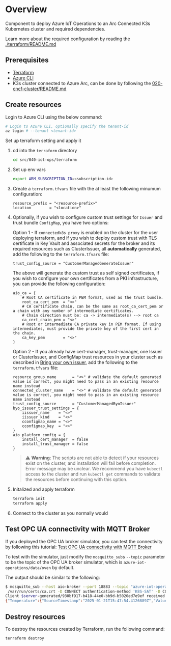 # Overview

Component to deploy Azure IoT Operations to an Arc Connected K3s Kubernetes cluster and required dependencies.

Learn more about the required configuration by reading the [./terraform/README.md](./terraform/README.md)

## Prerequisites

- [Terraform](https://developer.hashicorp.com/terraform/install)
- [Azure CLI](https://docs.microsoft.com/en-us/cli/azure/install-azure-cli)
- K3s cluster connected to Azure Arc, can be done by following the [020-cncf-cluster/README.md](../020-cncf-cluster/README.md)

## Create resources

Login to Azure CLI using the below command:

```bash
# Login to Azure CLI, optionally specify the tenant-id
az login # --tenant <tenant-id>
```

Set up terraform setting and apply it

1. cd into the `terraform` directory

    ```sh
    cd src/040-iot-ops/terraform
    ```

2. Set up env vars

    ```sh
    export ARM_SUBSCRIPTION_ID=<subscription-id>
    ```

3. Create a `terraform.tfvars` file with the at least the following minumum configuration:

    ```hcl
    resource_prefix = "<resource-prefix>"
    location        = "<location>"
    ```

4. Optionally, if you wish to configure custom trust settings for `Issuer` and trust bundle `ConfigMap`, you have two options:

    Option 1 - If `connectedk8s proxy` is enabled on the cluster for the user deploying terraform, and if you wish to deploy custom trust with TLS certificate in Key Vault and associated secrets for the broker and its required resources such as ClusterIssuer, all __automatically__ generated, add the following to the `terraform.tfvars` file:

    ```hcl
    trust_config_source = "CustomerManagedGenerateIssuer"
    ```

    The above will generate the custom trust as self signed certificates, if you wish to configure your own certificates from a PKI infrastructure, you can provide the following configuration:

    ```hcl
    aio_ca = {
        # Root CA certificate in PEM format, used as the trust bundle.
        root_ca_cert_pem  = "<>"
        # CA certificate chain, can be the same as root_ca_cert_pem or a chain with any number of intermediate certificates.
        # Chain direction must be: ca -> intermediate(s) --> root ca
        ca_cert_chain_pem = "<>"
        # Root or intermediate CA private key in PEM format. If using intermediates, must provide the private key of the first cert in the chain.
        ca_key_pem        = "<>"
    }
    ```

   Option 2 - If you already have cert-manager, trust-manager, one Issuer or ClusterIssuer, and ConfigMap trust resources in your cluster such as described in [Bring your own issuer](https://learn.microsoft.com/azure/iot-operations/secure-iot-ops/concept-default-root-ca#bring-your-own-issuer), add the following to the `terraform.tfvars` file:

    ```hcl
    resource_group_name       = "<>" # validate the default generated value is correct, you might need to pass in an existing resource name instead
    connected_cluster_name    = "<>" # validate the default generated value is correct, you might need to pass in an existing resource name instead
    trust_config_source       = "CustomerManagedByoIssuer"
    byo_issuer_trust_settings = {
        iissuer_name    = "<>"
        iissuer_kind    = "<>"
        cconfigmap_name = "<>"
        cconfigmap_key  = "<>"
    }
    aio_platform_config = {
        install_cert_manager  = false
        install_trust_manager = false
    }
    ```

    > ⚠️ __Warning__: The scripts are not able to detect if your resources exist on the cluster, and installation will fail before completion. Error message may be unclear.
    > We recommend you have `kubectl` access to the cluster and run `kubectl get` commands to validate the resources before continuing with this option.

5. Initalized and apply terraform

    ```sh
    terraform init
    terraform apply
    ```

6. Connect to the cluster as you normally would

## Test OPC UA connectivity with MQTT Broker

If you deployed the OPC UA broker simulator, you can test the connectivity by following this tutorial: [Test OPC UA connectivity with MQTT Broker](https://learn.microsoft.com/en-us/azure/iot-operations/manage-mqtt-broker/howto-test-connection?tabs=bicep#connect-to-the-default-listener-inside-the-cluster)

To test with the simulator, just modify the `mosquitto_sub`s `--topic` parameter to be the topic of the OPC UA broker simulator, which is `azure-iot-operations/data/oven` by default.

The output should be similar to the following:

```sh
$ mosquitto_sub --host aio-broker --port 18883 --topic "azure-iot-operations/data/oven" --debug --cafile
 /var/run/certs/ca.crt -D CONNECT authentication-method 'K8S-SAT' -D CONNECT authentication-data
Client $server-generated/930bf917-b418-44e0-bb9d-b5020ed7e9ef received PUBLISH (d0, q0, r0, m0, 'azure-iot-operations/data/oven', ... (235 bytes))
{"Temperature":{"SourceTimestamp":"2025-01-21T15:47:54.4126889Z","Value":10969},"FillWeight":{"SourceTimestamp":"2025-01-21T15:47:54.4129477Z","Value":10969},"EnergyUse":{"SourceTimestamp":"2025-01-21T15:47:54.4129567Z","Value":10969}}
```

## Destroy resources

To destroy the resources created by Terraform, run the following command:

```sh
terraform destroy
```
